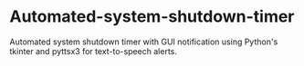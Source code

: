 # Automated-system-shutdown-timer
Automated system shutdown timer with GUI notification using Python's tkinter and pyttsx3 for text-to-speech alerts.
